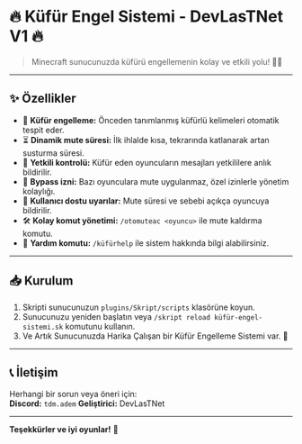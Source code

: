 # 🔥 Küfür Engel Sistemi - DevLasTNet V1 🔥

> Minecraft sunucunuzda küfürü engellemenin kolay ve etkili yolu! 🚫💬

---

## ✨ Özellikler

- 🚫 **Küfür engelleme:** Önceden tanımlanmış küfürlü kelimeleri otomatik tespit eder.  
- ⏳ **Dinamik mute süresi:** İlk ihlalde kısa, tekrarında katlanarak artan susturma süresi.  
- 👀 **Yetkili kontrolü:** Küfür eden oyuncuların mesajları yetkililere anlık bildirilir.  
- 🎩 **Bypass izni:** Bazı oyunculara mute uygulanmaz, özel izinlerle yönetim kolaylığı.  
- 📢 **Kullanıcı dostu uyarılar:** Mute süresi ve sebebi açıkça oyuncuya bildirilir.  
- 🛠️ **Kolay komut yönetimi:** `/otomuteac <oyuncu>` ile mute kaldırma komutu.  
- 💬 **Yardım komutu:** `/küfürhelp` ile sistem hakkında bilgi alabilirsiniz.

---

## 📥 Kurulum

1. Skripti sunucunuzun `plugins/Skript/scripts` klasörüne koyun.  
2. Sunucunuzu yeniden başlatın veya `/skript reload küfür-engel-sistemi.sk` komutunu kullanın.  
3. Ve Artık Sunucunuzda Harika Çalışan bir Küfür Engelleme Sistemi var. 🎉

---

## 📞 İletişim

Herhangi bir sorun veya öneri için:  
**Discord:** `tdm.adem` 
**Geliştirici:** DevLasTNet

---

**Teşekkürler ve iyi oyunlar!** 🎉

